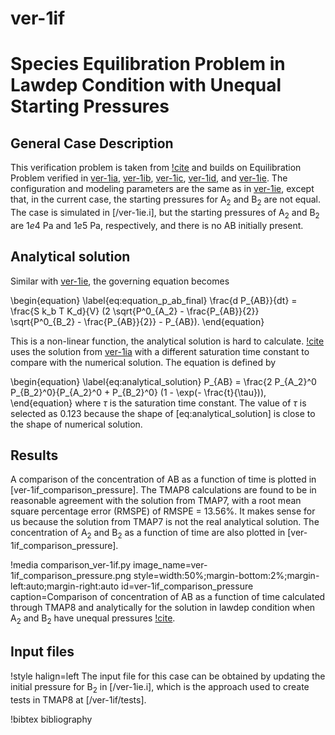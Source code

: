 # ver-1if

# Species Equilibration Problem in Lawdep Condition with Unequal Starting Pressures

## General Case Description

This verification problem is taken from [!cite](ambrosek2008verification) and builds on Equilibration Problem verified in [ver-1ia](ver-1ia.md), [ver-1ib](ver-1ib.md), [ver-1ic](ver-1ic.md), [ver-1id](ver-1id.md), and [ver-1ie](ver-1ie.md). The configuration and modeling parameters are the same as in [ver-1ie](ver-1ie.md), except that, in the current case, the starting pressures for A$_2$ and B$_2$ are not equal. The case is simulated in [/ver-1ie.i], but the starting pressures of A$_2$ and B$_2$ are $1e4$ Pa and $1e5$ Pa, respectively, and there is no AB initially present.

## Analytical solution

Similar with [ver-1ie](ver-1ie.md), the governing equation becomes

\begin{equation}
\label{eq:equation_p_ab_final}
\frac{d P_{AB}}{dt} = \frac{S k_b T K_d}{V} (2 \sqrt{P^0_{A_2} - \frac{P_{AB}}{2}} \sqrt{P^0_{B_2} - \frac{P_{AB}}{2}} - P_{AB}).
\end{equation}

This is a non-linear function, the analytical solution is hard to calculate. [!cite](ambrosek2008verification) uses the solution from [ver-1ia](ver-1ia.md) with a different saturation time constant to compare with the numerical solution. The equation is defined by

\begin{equation}
\label{eq:analytical_solution}
P_{AB}  = \frac{2 P_{A_2}^0 P_{B_2}^0}{P_{A_2}^0 + P_{B_2}^0} (1 - \exp(- \frac{t}{\tau})),
\end{equation}
where $\tau$ is the saturation time constant. The value of $\tau$ is selected as 0.123 because the shape of [eq:analytical_solution] is close to the shape of numerical solution.

## Results

A comparison of the concentration of AB as a function of time is plotted in [ver-1if_comparison_pressure]. The TMAP8 calculations are found to be in reasonable agreement with the solution from TMAP7, with a root mean square percentage error (RMSPE) of RMSPE =  13.56%. It makes sense for us because the solution from TMAP7 is not the real analytical solution. The concentration of A$_2$ and B$_2$ as a function of time are also plotted in [ver-1if_comparison_pressure].

!media comparison_ver-1if.py
       image_name=ver-1if_comparison_pressure.png
       style=width:50%;margin-bottom:2%;margin-left:auto;margin-right:auto
       id=ver-1if_comparison_pressure
       caption=Comparison of concentration of AB as a function of time calculated through TMAP8 and analytically for the solution in lawdep condition when A$_2$ and B$_2$ have unequal pressures [!cite](ambrosek2008verification).

## Input files

!style halign=left
The input file for this case can be obtained by updating the initial pressure for B$_2$ in [/ver-1ie.i], which is the approach used to create tests in TMAP8 at [/ver-1if/tests].

!bibtex bibliography
